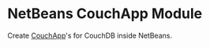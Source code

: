 # NetBeans CouchApp Module

Create [CouchApp](http://github.com/couchapp/couchapp)'s for CouchDB inside NetBeans.